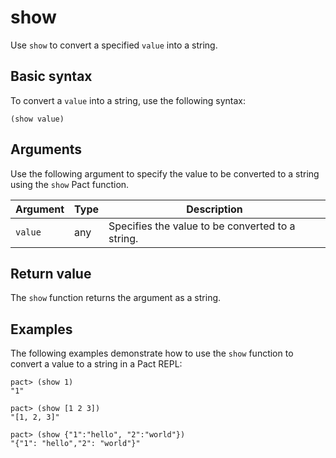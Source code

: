 # show

Use `show` to convert a specified `value` into a string.

## Basic syntax

To convert a `value` into a string, use the following syntax:

```pact
(show value)
```

## Arguments

Use the following argument to specify the value to be converted to a string using the `show` Pact function.

| Argument | Type | Description |
| --- | --- | --- |
| `value` | any | Specifies the value to be converted to a string. |

## Return value

The `show` function returns the argument as a string.

## Examples

The following examples demonstrate how to use the `show` function to convert a value to a string in a Pact REPL:

```pact
pact> (show 1)
"1"

pact> (show [1 2 3])
"[1, 2, 3]"

pact> (show {"1":"hello", "2":"world"})
"{"1": "hello","2": "world"}"
```
